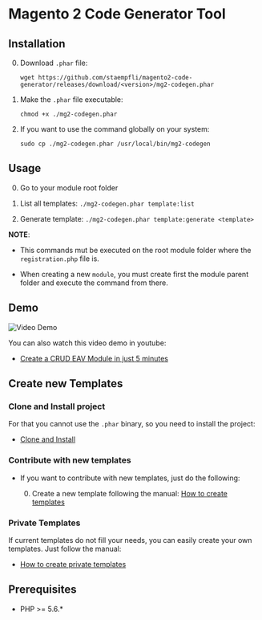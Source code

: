 # Magento 2 Code Generator Tool

## Installation

0. Download `.phar` file:

    `wget https://github.com/staempfli/magento2-code-generator/releases/download/<version>/mg2-codegen.phar` 

0. Make the `.phar` file executable:

    `chmod +x ./mg2-codegen.phar` 

0. If you want to use the command globally on your system:

    `sudo cp ./mg2-codegen.phar /usr/local/bin/mg2-codegen` 

## Usage

0. Go to your module root folder

0. List all templates: `./mg2-codegen.phar template:list` 

0. Generate template: `./mg2-codegen.phar template:generate <template>` 

**NOTE**:
    
* This commands mut be executed on the root module folder where the `registration.php` file is. 

* When creating a new `module`, you must create first the module parent folder and execute the command from there.

## Demo

![Video Demo](docs/img/video-demo.gif)

You can also watch this video demo in youtube:

* [Create a CRUD EAV Module in just 5 minutes](https://www.youtube.com/watch?v=f8qBnOIRIs4)
    
## Create new Templates
    
### Clone and Install project
 
For that you cannot use the `.phar` binary, so you need to install the project:

* [Clone and Install](docs/clone-install.md)
    
### Contribute with new templates

* If you want to contribute with new templates, just do the following:

    0. Create a new template following the manual: [How to create templates](vendor/staempfli/universal-code-generator/docs/createTemplates.md)
    
### Private Templates

If current templates do not fill your needs, you can easily create your own templates. Just follow the manual:

* [How to create private templates](vendor/staempfli/universal-code-generator/docs/privateTemplates.md)
    
## Prerequisites

- PHP >= 5.6.*

